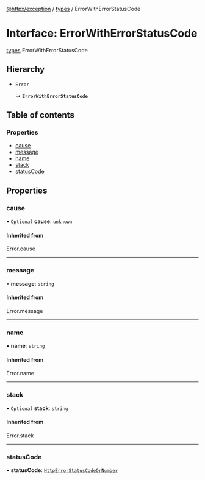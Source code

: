 [@httpx/exception](../README.md) / [types](../modules/types.md) / ErrorWithErrorStatusCode

# Interface: ErrorWithErrorStatusCode

[types](../modules/types.md).ErrorWithErrorStatusCode

## Hierarchy

- `Error`

  ↳ **`ErrorWithErrorStatusCode`**

## Table of contents

### Properties

- [cause](types.ErrorWithErrorStatusCode.md#cause)
- [message](types.ErrorWithErrorStatusCode.md#message)
- [name](types.ErrorWithErrorStatusCode.md#name)
- [stack](types.ErrorWithErrorStatusCode.md#stack)
- [statusCode](types.ErrorWithErrorStatusCode.md#statuscode)

## Properties

### cause

• `Optional` **cause**: `unknown`

#### Inherited from

Error.cause

---

### message

• **message**: `string`

#### Inherited from

Error.message

---

### name

• **name**: `string`

#### Inherited from

Error.name

---

### stack

• `Optional` **stack**: `string`

#### Inherited from

Error.stack

---

### statusCode

• **statusCode**: [`HttpErrorStatusCodeOrNumber`](../modules/types.md#httperrorstatuscodeornumber)
